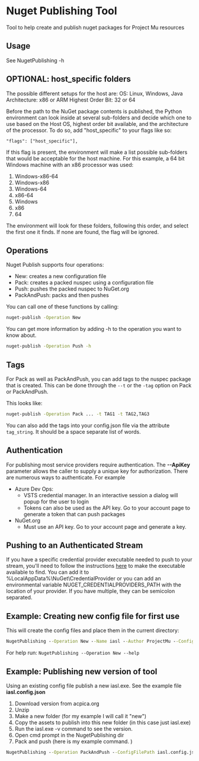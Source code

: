 # Nuget Publishing Tool

Tool to help create and publish nuget packages for Project Mu resources

## Usage

See NugetPublishing -h

## OPTIONAL: host_specific folders

The possible different setups for the host are: OS: Linux, Windows, Java
Architecture: x86 or ARM Highest Order Bit: 32 or 64

Before the path to the NuGet package contents is published, the Python
environment can look inside at several sub-folders and decide which one to use
based on the Host OS, highest order bit available, and the architecture of the
processor. To do so, add "host_specific" to your flags like so:

```inf
"flags": ["host_specific"],
```

If this flag is present, the environment will make a list possible sub-folders
that would be acceptable for the host machine. For this example, a 64 bit
Windows machine with an x86 processor was used:

1. Windows-x86-64
2. Windows-x86
3. Windows-64
4. x86-64
5. Windows
6. x86
7. 64

The environment will look for these folders, following this order, and select
the first one it finds. If none are found, the flag will be ignored.

## Operations

Nuget Publish supports four operations:

* New: creates a new configuration file
* Pack: creates a packed nuspec using a configuration file
* Push: pushes the packed nuspec to NuGet.org
* PackAndPush: packs and then pushes

You can call one of these functions by calling:

```cmd
nuget-publish -Operation New
```

You can get more information by adding -h to the operation you want to know
about.

```cmd
nuget-publish -Operation Push -h
```

## Tags

For Pack as well as PackAndPush, you can add tags to the nuspec package that is
created. This can be done through the `--t` or the `-tag` option on Pack or
PackAndPush.

This looks like:

```cmd
nuget-publish -Operation Pack ... -t TAG1 -t TAG2,TAG3
```

You can also add the tags into your config.json file via the attribute
`tag_string`. It should be a space separate list of words.

## Authentication

For publishing most service providers require authentication.  The **--ApiKey**
parameter allows the caller to supply a unique key for authorization.  There are
numerous ways to authenticate. For example

* Azure Dev Ops:
  * VSTS credential manager.  In an interactive session a dialog will popup for
    the user to login
  * Tokens can also be used as the API key.  Go to your account page to generate
    a token that can push packages
* NuGet.org
  * Must use an API key.  Go to your account page and generate a key.

## Pushing to an Authenticated Stream

If you have a specific credential provider executable needed to push to your
stream, you'll need to follow the instructions
[here](https://docs.microsoft.com/en-us/nuget/reference/extensibility/nuget-exe-credential-providers)
to make the executable available to find. You can add it to
%LocalAppData%\NuGet\CredentialProvider or you can add an environmental variable
NUGET_CREDENTIALPROVIDERS_PATH with the location of your provider. If you have
multiple, they can be semicolon separated.

## Example: Creating new config file for first use

This will create the config files and place them in the current directory:

```cmd
NugetPublishing --Operation New --Name iasl --Author ProjectMu --ConfigFileFolderPath . --Description "Description of item." --FeedUrl https://api.nuget.org/v3/index.json --ProjectUrl http://aka.ms/projectmu --LicenseType BSD2
```

For help run: `NugetPublishing --Operation New --help`

## Example: Publishing new version of tool

Using an existing config file publish a new iasl.exe.  See the example file
**iasl.config.json**

1. Download version from acpica.org
2. Unzip
3. Make a new folder (for my example I will call it "new")
4. Copy the assets to publish into this new folder (in this case just iasl.exe)
5. Run the iasl.exe -v command to see the version.
6. Open cmd prompt in the NugetPublishing dir
7. Pack and push (here is my example command. )

  ```cmd
  NugetPublishing --Operation PackAndPush --ConfigFilePath iasl.config.json --Version 20180209.0.0 --InputFolderPath "C:\temp\iasl-win-20180209\new"  --ApiKey <your key here>
  ```
